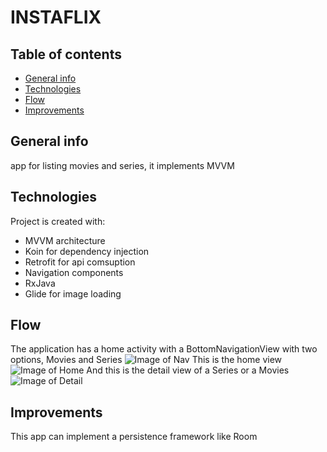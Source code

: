 # INSTAFLIX

## Table of contents
* [General info](#general-info)
* [Technologies](#technologies)
* [Flow](#flow)
* [Improvements](#improvements)

## General info
app for listing movies and series, it implements MVVM

## Technologies
Project is created with:
* MVVM architecture
* Koin for dependency injection
* Retrofit for api comsuption
* Navigation components
* RxJava
* Glide for image loading

## Flow
The application has a home activity with a BottomNavigationView with two options, Movies and Series
![Image of Nav](https://drive.google.com/uc?export=view&id=1K0-JSJInqYJf9QBOAbtv1s6mCuGmkTGz)
This is the home view
![Image of Home](https://drive.google.com/file/d/1UIHDNnKsK6TDD0YH3W63W2fehx4TbYBf/view)
And this is the detail view of a Series or a Movies
![Image of Detail](https://drive.google.com/file/d/1yXQE9bQqlIqHbe0kSgF6yiGl8EWQGPsk/view)

## Improvements
This app can implement a persistence framework like Room